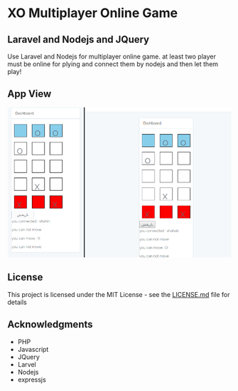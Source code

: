 # XO Multiplayer Online Game 
## Laravel and Nodejs and JQuery
Use Laravel and Nodejs for multiplayer online game.
at least two player must be online for plying and connect them by nodejs and then let them play!
## App View
![alt_text](https://github.com/srahnama/xoLNE/blob/master/example.png)

## License

This project is licensed under the MIT License - see the [LICENSE.md](LICENSE.md) file for details

## Acknowledgments

* PHP
* Javascript
* JQuery
* Larvel
* Nodejs
* expressjs
